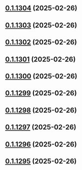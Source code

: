 ## [0.1.1304](https://github.com/binary-braids/terraform-oracle/compare/v0.1.1303...v0.1.1304) (2025-02-26)



## [0.1.1303](https://github.com/binary-braids/terraform-oracle/compare/v0.1.1302...v0.1.1303) (2025-02-26)



## [0.1.1302](https://github.com/binary-braids/terraform-oracle/compare/v0.1.1301...v0.1.1302) (2025-02-26)



## [0.1.1301](https://github.com/binary-braids/terraform-oracle/compare/v0.1.1300...v0.1.1301) (2025-02-26)



## [0.1.1300](https://github.com/binary-braids/terraform-oracle/compare/v0.1.1299...v0.1.1300) (2025-02-26)



## [0.1.1299](https://github.com/binary-braids/terraform-oracle/compare/v0.1.1298...v0.1.1299) (2025-02-26)



## [0.1.1298](https://github.com/binary-braids/terraform-oracle/compare/v0.1.1297...v0.1.1298) (2025-02-26)



## [0.1.1297](https://github.com/binary-braids/terraform-oracle/compare/v0.1.1296...v0.1.1297) (2025-02-26)



## [0.1.1296](https://github.com/binary-braids/terraform-oracle/compare/v0.1.1295...v0.1.1296) (2025-02-26)



## [0.1.1295](https://github.com/binary-braids/terraform-oracle/compare/v0.1.1294...v0.1.1295) (2025-02-26)



